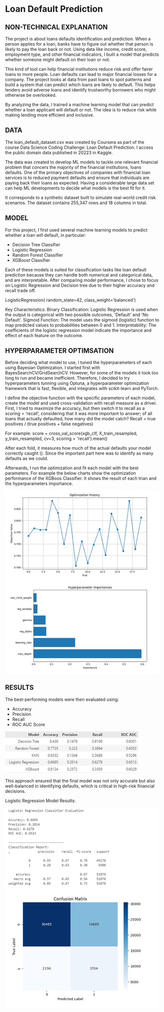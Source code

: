 # Loan Default Prediction 


## NON-TECHNICAL EXPLANATION

The project is about loans defaults identification and prediction. When a person applies for a loan, banks have to figure out whether that person is likely to pay the loan back or not. Using data like income, credit score, employment type, and other financial indicators, I built a model that predicts whether someone might default on their loan or not. 

This kind of tool can help financial institutions reduce risk and offer fairer loans to more people. Loan defaults can lead to major financial losses for a company. The project looks at data from past loans to spot patterns and build a system that can predict which loans are likely to default. This helps lenders avoid adverse loans and identify trustworthy borrowers who might otherwise be overlooked.

By analyzing the data, I trained a machine learning model that can predict whether a loan applicant will default or not. The idea is to reduce risk while making lending more efficient and inclusive.


## DATA

The loan_default_dataset.csv was created by Coursera as part of the course Data Science Coding Challenge: Loan Default Prediction. I access the public domain data published in 20223 in Kaggle.

The data was created to develop ML models to tackle one relevant financial problem that concers the majority of the financial institutions, loans defaults. One of the primary objectives of companies with financial loan services is to reduced payment defaults and ensure that individuals are paying back their loans as expected. Having a considerable large data set can help ML developments to decide what models is the best fit for it. 

It corresponds to a synthetic dataset built to simulate real-world credit risk scenarios. The dataset contains 255,347 rows and 18 columns in total.

## MODEL 

For this project, I first used several machine learning models to predict whether a loan will default, in particular:

*   Decision Tree Classifier
*   Logistic Regression
*   Random Forest Classifier
*   XGBoost Classifier

Each of these models is suited for classification tasks like loan default prediction because they can handle both numerical and categorical data, and are interpretable.
After comparing model performance, I chose to focus on Logistic Regression and Decision tree due to their higher accuracy and recall trade off. 

LogisticRegression( random_state=42, class_weight='balanced')

Key Characteristics:
Binary Classification: Logistic Regression is used when the output is categorical with two possible outcomes, 'Default' and 'No Default'.
Sigmoid Function: The model uses the sigmoid (logistic) function to map predicted values to probabilities between 0 and 1.
Interpretability: The coefficients of the logistic regression model indicate the importance and effect of each feature on the outcome.


## HYPERPARAMETER OPTIMSATION

Before deciding what model to use, I tuned the hyperparameters of each using Bayesian Optimization. I started first with BayesSearchCV/GridSearchCV. However, for some of the models it took too long to run and became inefficient. Therefore, I decided to try hyperparameters tunning using Optuna, a hyperparameter optimization framework that is fast, flexible, and integrates with scikit-learn and PyTorch.

I define the objective function with the specific parameters of each model, create the model and used cross-validation with recall measure as a driver. First, I tried to  maximize the accuracy, but then switch it to recall as a scoring = ‘recall’, considering that it was more important to answer; of all loans that actually defaulted, how many did the model catch? Recall = true positives / (true positives + false negatives)

For example: score = cross_val_score(xgb_clf, X_train_resampled, y_train_resampled, cv=3, scoring = 'recall').mean()

After each fold, it measures how much of the actual defaults your model correctly caught (). Since the important part here was to identify as many defaults as we could. 

Afterwards, I run the optimization and fit each model with the best parameters. For example the below charts show the optimization performance of the XGBoos Classifier. It shows the result of each trian and the hyperparameters importance. 

![Image](images/read_me_image1.png)


## RESULTS

The best-performing models were then evaluated using:

* Accuracy
* Precision
* Recall
* ROC AUC Score


![Image](images/model_card_image5.png)


This approach ensured that the final model was not only accurate but also well-balanced in identifying defaults, which is critical in high-risk financial decisions.

Logistic Regression Model Results:

![Image](images/model_card_image4.png)

